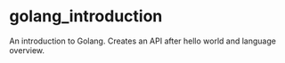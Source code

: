 # golang_introduction
An introduction to Golang. Creates an API after hello world and language overview.
